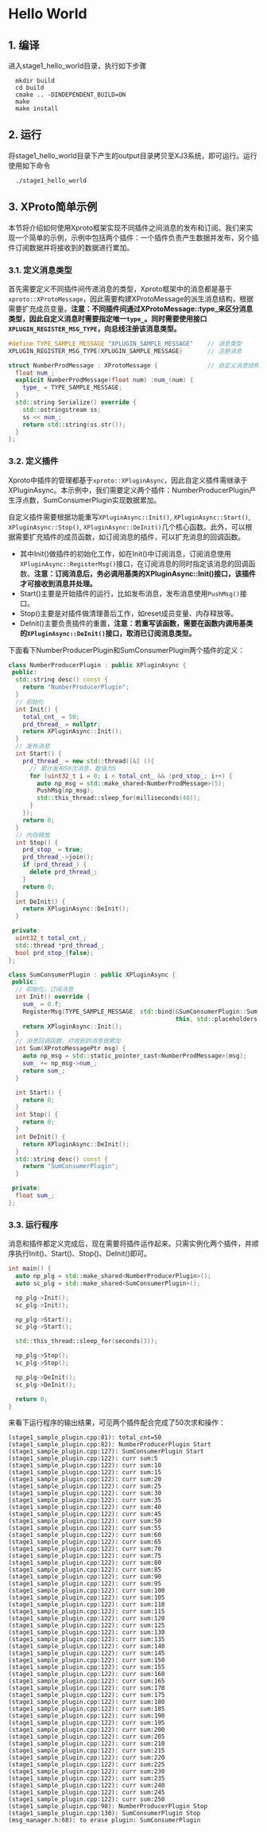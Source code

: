# Hello World
## 1. 编译
进入stage1_hello_world目录，执行如下步骤

```shell
  mkdir build
  cd build
  cmake .. -DINDEPENDENT_BUILD=ON
  make
  make install
```

## 2. 运行
将stage1_hello_world目录下产生的output目录拷贝至XJ3系统，即可运行。运行使用如下命令
```shell
  ./stage1_hello_world
```

## 3. XProto简单示例
本节将介绍如何使用Xproto框架实现不同插件之间消息的发布和订阅。我们来实现一个简单的示例，示例中包括两个插件：一个插件负责产生数据并发布，另个插件订阅数据并将接收到的数据进行累加。

### 3.1. 定义消息类型
首先需要定义不同插件间传递消息的类型，Xproto框架中的消息都是基于`xproto::XProtoMessage`，因此需要构建XProtoMessage的派生消息结构，根据需要扩充成员变量。**注意：不同插件间通过XProtoMessage::type_来区分消息类型，因此自定义消息时需要指定唯一`type_`。同时需要使用接口`XPLUGIN_REGISTER_MSG_TYPE`，向总线注册该消息类型。**

```c++
#define TYPE_SAMPLE_MESSAGE "XPLUGIN_SAMPLE_MESSAGE"    // 消息类型
XPLUGIN_REGISTER_MSG_TYPE(XPLUGIN_SAMPLE_MESSAGE)       // 注册消息

struct NumberProdMessage : XProtoMessage {              // 自定义消息结构
  float num_;
  explicit NumberProdMessage(float num) :num_(num) {
    type_ = TYPE_SAMPLE_MESSAGE;
  }
  std::string Serialize() override {
    std::ostringstream ss;
    ss << num_;
    return std::string(ss.str());
  }
};
```

### 3.2. 定义插件
Xproto中插件的管理都基于`xproto::XPluginAsync`，因此自定义插件需继承于XPluginAsync。本示例中，我们需要定义两个插件：NumberProducerPlugin产生浮点数，SumConsumerPlugin实现数据累加。

自定义插件需要根据功能重写`XPluginAsync::Init()`, `XPluginAsync::Start()`, `XPluginAsync::Stop()`, `XPluginAsync::DeInit()`几个核心函数。此外，可以根据需要扩充插件的成员函数，如订阅消息的插件，可以扩充消息的回调函数。

 - 其中Init()做插件的初始化工作，如在Init()中订阅消息，订阅消息使用`XPluginAsync::RegisterMsg()`接口，在订阅消息的同时指定该消息的回调函数。**注意：订阅消息后，务必调用基类的XPluginAsync::Init()接口，该插件才可接收到消息并处理。**
 - Start()主要是开始插件的运行，比如发布消息，发布消息使用`PushMsg()`接口。
 - Stop()主要是对插件做清理善后工作，如reset成员变量、内存释放等。
 - DeInit()主要负责插件的重置，**注意：若重写该函数，需要在函数内调用基类的`XPluginAsync::DeInit()`接口，取消已订阅消息类型。**

 下面看下NumberProducerPlugin和SumConsumerPlugin两个插件的定义：
```c++
class NumberProducerPlugin : public XPluginAsync {
 public:
  std::string desc() const {
    return "NumberProducerPlugin";
  }
  // 初始化
  int Init() {
    total_cnt_ = 50;
    prd_thread_ = nullptr;
    return XPluginAsync::Init();
  }
  // 发布消息
  int Start() {
    prd_thread_ = new std::thread([&] (){
      // 累计发布50次消息，数值为5
      for (uint32_t i = 0; i < total_cnt_ && !prd_stop_; i++) {
        auto np_msg = std::make_shared<NumberProdMessage>(5);
        PushMsg(np_msg);
        std::this_thread::sleep_for(milliseconds(40));
      }
    });
    return 0;
  }
  // 内存释放
  int Stop() {
    prd_stop_ = true;
    prd_thread_->join();
    if (prd_thread_) {
      delete prd_thread_;
    }
    return 0;
  }
  int DeInit() {
    return XPluginAsync::DeInit();
  }

 private:
  uint32_t total_cnt_;
  std::thread *prd_thread_;
  bool prd_stop_{false};
};

class SumConsumerPlugin : public XPluginAsync {
 public:
  // 初始化，订阅消息
  int Init() override {
    sum_ = 0.f;
    RegisterMsg(TYPE_SAMPLE_MESSAGE, std::bind(&SumConsumerPlugin::Sum,
                                               this, std::placeholders::_1));
    return XPluginAsync::Init();
  }
  // 消息回调函数，对收到的消息做累加
  int Sum(XProtoMessagePtr msg) {
    auto np_msg = std::static_pointer_cast<NumberProdMessage>(msg);
    sum_ += np_msg->num_;
    return sum_;
  }

  int Start() {
    return 0;
  }
  int Stop() {
    return 0;
  }
  int DeInit() {
    return XPluginAsync::DeInit();
  }
  std::string desc() const {
    return "SumConsumerPlugin";
  }

 private:
  float sum_;
};
```

### 3.3. 运行程序
消息和插件都定义完成后，现在需要将插件运作起来。只需实例化两个插件，并顺序执行Init()、Start()、Stop()、DeInit()即可。

```c++
int main() {
  auto np_plg = std::make_shared<NumberProducerPlugin>();
  auto sc_plg = std::make_shared<SumConsumerPlugin>();

  np_plg->Init();
  sc_plg->Init();

  np_plg->Start();
  sc_plg->Start();

  std::this_thread::sleep_for(seconds(3));

  np_plg->Stop();
  sc_plg->Stop();

  np_plg->DeInit();
  sc_plg->DeInit();

  return 0;
}
```

来看下运行程序的输出结果，可见两个插件配合完成了50次求和操作：
```
(stage1_sample_plugin.cpp:81): total_cnt=50
(stage1_sample_plugin.cpp:82): NumberProducerPlugin Start
(stage1_sample_plugin.cpp:127): SumConsumerPlugin Start
(stage1_sample_plugin.cpp:122): curr sum:5
(stage1_sample_plugin.cpp:122): curr sum:10
(stage1_sample_plugin.cpp:122): curr sum:15
(stage1_sample_plugin.cpp:122): curr sum:20
(stage1_sample_plugin.cpp:122): curr sum:25
(stage1_sample_plugin.cpp:122): curr sum:30
(stage1_sample_plugin.cpp:122): curr sum:35
(stage1_sample_plugin.cpp:122): curr sum:40
(stage1_sample_plugin.cpp:122): curr sum:45
(stage1_sample_plugin.cpp:122): curr sum:50
(stage1_sample_plugin.cpp:122): curr sum:55
(stage1_sample_plugin.cpp:122): curr sum:60
(stage1_sample_plugin.cpp:122): curr sum:65
(stage1_sample_plugin.cpp:122): curr sum:70
(stage1_sample_plugin.cpp:122): curr sum:75
(stage1_sample_plugin.cpp:122): curr sum:80
(stage1_sample_plugin.cpp:122): curr sum:85
(stage1_sample_plugin.cpp:122): curr sum:90
(stage1_sample_plugin.cpp:122): curr sum:95
(stage1_sample_plugin.cpp:122): curr sum:100
(stage1_sample_plugin.cpp:122): curr sum:105
(stage1_sample_plugin.cpp:122): curr sum:110
(stage1_sample_plugin.cpp:122): curr sum:115
(stage1_sample_plugin.cpp:122): curr sum:120
(stage1_sample_plugin.cpp:122): curr sum:125
(stage1_sample_plugin.cpp:122): curr sum:130
(stage1_sample_plugin.cpp:122): curr sum:135
(stage1_sample_plugin.cpp:122): curr sum:140
(stage1_sample_plugin.cpp:122): curr sum:145
(stage1_sample_plugin.cpp:122): curr sum:150
(stage1_sample_plugin.cpp:122): curr sum:155
(stage1_sample_plugin.cpp:122): curr sum:160
(stage1_sample_plugin.cpp:122): curr sum:165
(stage1_sample_plugin.cpp:122): curr sum:170
(stage1_sample_plugin.cpp:122): curr sum:175
(stage1_sample_plugin.cpp:122): curr sum:180
(stage1_sample_plugin.cpp:122): curr sum:185
(stage1_sample_plugin.cpp:122): curr sum:190
(stage1_sample_plugin.cpp:122): curr sum:195
(stage1_sample_plugin.cpp:122): curr sum:200
(stage1_sample_plugin.cpp:122): curr sum:205
(stage1_sample_plugin.cpp:122): curr sum:210
(stage1_sample_plugin.cpp:122): curr sum:215
(stage1_sample_plugin.cpp:122): curr sum:220
(stage1_sample_plugin.cpp:122): curr sum:225
(stage1_sample_plugin.cpp:122): curr sum:230
(stage1_sample_plugin.cpp:122): curr sum:235
(stage1_sample_plugin.cpp:122): curr sum:240
(stage1_sample_plugin.cpp:122): curr sum:245
(stage1_sample_plugin.cpp:122): curr sum:250
(stage1_sample_plugin.cpp:98): NumberProducerPlugin Stop
(stage1_sample_plugin.cpp:130): SumConsumerPlugin Stop
(msg_manager.h:68): to erase plugin: SumConsumerPlugin
```